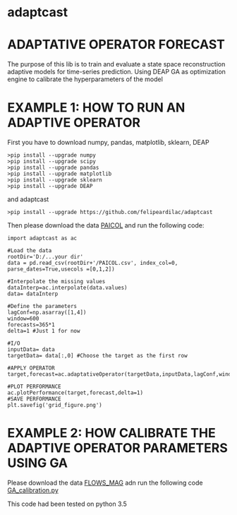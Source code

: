 # adaptcast  
# ADAPTATIVE OPERATOR FORECAST  
The purpose of this lib is to train and evaluate a state space reconstruction adaptive models for time-series prediction.  Using DEAP GA as optimization engine to calibrate the hyperparameters of the model

# EXAMPLE 1: HOW TO RUN AN ADAPTIVE OPERATOR
First you have to download 
numpy, pandas, matplotlib, sklearn, DEAP
```
>pip install --upgrade numpy
>pip install --upgrade scipy
>pip install --upgrade pandas
>pip install --upgrade matplotlib
>pip install --upgrade sklearn
>pip install --upgrade DEAP
```
and adaptcast
```
>pip install --upgrade https://github.com/felipeardilac/adaptcast
```
Then please download the data [PAICOL](adaptcast/PAICOL.csv) and run the following code:
```
import adaptcast as ac

#Load the data
rootDir='D:/...your dir'
data = pd.read_csv(rootDir+'/PAICOL.csv', index_col=0, parse_dates=True,usecols =[0,1,2])

#Interpolate the missing values
dataInterp=ac.interpolate(data.values)
data= dataInterp

#Define the parameters
lagConf=np.asarray([1,4])
window=600
forecasts=365*1
delta=1 #Just 1 for now

#I/O
inputData= data
targetData= data[:,0] #Choose the target as the first row

#APPLY OPERATOR
target,forecast=ac.adaptativeOperator(targetData,inputData,lagConf,window,delta,forecasts)

#PLOT PERFORMANCE
ac.plotPerformance(target,forecast,delta=1)
#SAVE PERFORMANCE
plt.savefig('grid_figure.png')
```

# EXAMPLE 2: HOW CALIBRATE THE ADAPTIVE OPERATOR PARAMETERS USING GA 

Please download the data [FLOWS_MAG](adaptcast/FLOWS_MAG.csv) adn run the following code [GA_calibration.py](adaptcast/GA_calibration.py)

This code had been tested on python 3.5





